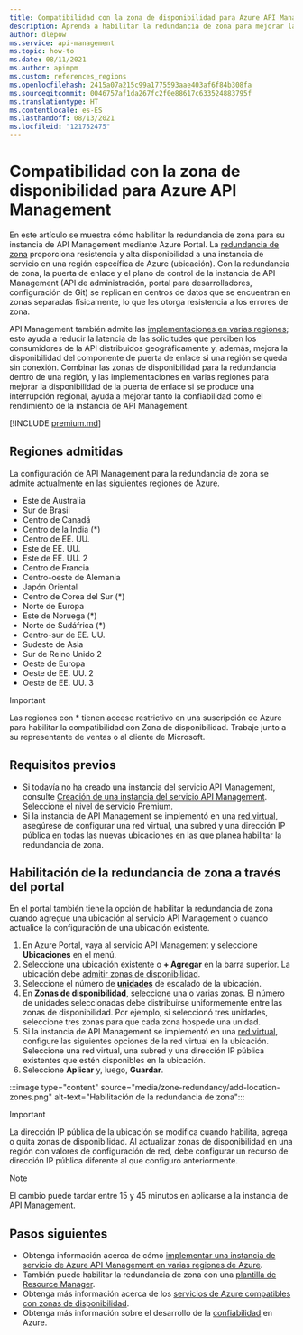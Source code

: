 ```yaml
---
title: Compatibilidad con la zona de disponibilidad para Azure API Management
description: Aprenda a habilitar la redundancia de zona para mejorar la resistencia de la instancia de servicio de Azure API Management en una región.
author: dlepow
ms.service: api-management
ms.topic: how-to
ms.date: 08/11/2021
ms.author: apimpm
ms.custom: references_regions
ms.openlocfilehash: 2415a07a215c99a1775593aae403af6f84b308fa
ms.sourcegitcommit: 0046757af1da267fc2f0e88617c633524883795f
ms.translationtype: HT
ms.contentlocale: es-ES
ms.lasthandoff: 08/13/2021
ms.locfileid: "121752475"
---
```

# <a name="availability-zone-support-for-azure-api-management"></a>Compatibilidad con la zona de disponibilidad para Azure API Management 

En este artículo se muestra cómo habilitar la redundancia de zona para su instancia de API Management mediante Azure Portal. La [redundancia de zona](../availability-zones/az-overview.md#availability-zones) proporciona resistencia y alta disponibilidad a una instancia de servicio en una región específica de Azure (ubicación). Con la redundancia de zona, la puerta de enlace y el plano de control de la instancia de API Management (API de administración, portal para desarrolladores, configuración de Git) se replican en centros de datos que se encuentran en zonas separadas físicamente, lo que les otorga resistencia a los errores de zona. 

API Management también admite las [implementaciones en varias regiones](api-management-howto-deploy-multi-region.md); esto ayuda a reducir la latencia de las solicitudes que perciben los consumidores de la API distribuidos geográficamente y, además, mejora la disponibilidad del componente de puerta de enlace si una región se queda sin conexión. Combinar las zonas de disponibilidad para la redundancia dentro de una región, y las implementaciones en varias regiones para mejorar la disponibilidad de la puerta de enlace si se produce una interrupción regional, ayuda a mejorar tanto la confiabilidad como el rendimiento de la instancia de API Management.

[!INCLUDE [premium.md](../../includes/api-management-availability-premium.md)]

## <a name="supported-regions"></a>Regiones admitidas

La configuración de API Management para la redundancia de zona se admite actualmente en las siguientes regiones de Azure.

* Este de Australia
* Sur de Brasil
* Centro de Canadá
* Centro de la India (*)
* Centro de EE. UU.
* Este de EE. UU.
* Este de EE. UU. 2
* Centro de Francia
* Centro-oeste de Alemania
* Japón Oriental
* Centro de Corea del Sur (*)
* Norte de Europa
* Este de Noruega (*)
* Norte de Sudáfrica (*)
* Centro-sur de EE. UU.
* Sudeste de Asia
* Sur de Reino Unido 2
* Oeste de Europa
* Oeste de EE. UU. 2
* Oeste de EE. UU. 3

> [!IMPORTANT]
> Las regiones con * tienen acceso restrictivo en una suscripción de Azure para habilitar la compatibilidad con Zona de disponibilidad. Trabaje junto a su representante de ventas o al cliente de Microsoft.

## <a name="prerequisites"></a>Requisitos previos

* Si todavía no ha creado una instancia del servicio API Management, consulte [Creación de una instancia del servicio API Management](get-started-create-service-instance.md). Seleccione el nivel de servicio Premium.
* Si la instancia de API Management se implementó en una [red virtual](api-management-using-with-vnet.md), asegúrese de configurar una red virtual, una subred y una dirección IP pública en todas las nuevas ubicaciones en las que planea habilitar la redundancia de zona.

## <a name="enable-zone-redundancy---portal"></a>Habilitación de la redundancia de zona a través del portal

En el portal también tiene la opción de habilitar la redundancia de zona cuando agregue una ubicación al servicio API Management o cuando actualice la configuración de una ubicación existente.

1. En Azure Portal, vaya al servicio API Management y seleccione **Ubicaciones** en el menú.
1. Seleccione una ubicación existente o **+ Agregar** en la barra superior. La ubicación debe [admitir zonas de disponibilidad](#supported-regions).
1. Seleccione el número de **[unidades](upgrade-and-scale.md)** de escalado de la ubicación.
1. En **Zonas de disponibilidad**, seleccione una o varias zonas. El número de unidades seleccionadas debe distribuirse uniformemente entre las zonas de disponibilidad. Por ejemplo, si seleccionó tres unidades, seleccione tres zonas para que cada zona hospede una unidad.
1. Si la instancia de API Management se implementó en una [red virtual](api-management-using-with-vnet.md), configure las siguientes opciones de la red virtual en la ubicación. Seleccione una red virtual, una subred y una dirección IP pública existentes que estén disponibles en la ubicación.
1. Seleccione **Aplicar** y, luego, **Guardar**.

:::image type="content" source="media/zone-redundancy/add-location-zones.png" alt-text="Habilitación de la redundancia de zona":::

> [!IMPORTANT]
> La dirección IP pública de la ubicación se modifica cuando habilita, agrega o quita zonas de disponibilidad. Al actualizar zonas de disponibilidad en una región con valores de configuración de red, debe configurar un recurso de dirección IP pública diferente al que configuró anteriormente.

> [!NOTE]
> El cambio puede tardar entre 15 y 45 minutos en aplicarse a la instancia de API Management.

## <a name="next-steps"></a>Pasos siguientes

* Obtenga información acerca de cómo [implementar una instancia de servicio de Azure API Management en varias regiones de Azure](api-management-howto-deploy-multi-region.md).
* También puede habilitar la redundancia de zona con una [plantilla de Resource Manager](https://github.com/Azure/azure-quickstart-templates/tree/master/quickstarts/microsoft.apimanagement/api-management-simple-zones).
* Obtenga más información acerca de los [servicios de Azure compatibles con zonas de disponibilidad](../availability-zones/az-region.md).
* Obtenga más información sobre el desarrollo de la [confiabilidad](/azure/architecture/framework/resiliency/app-design) en Azure.